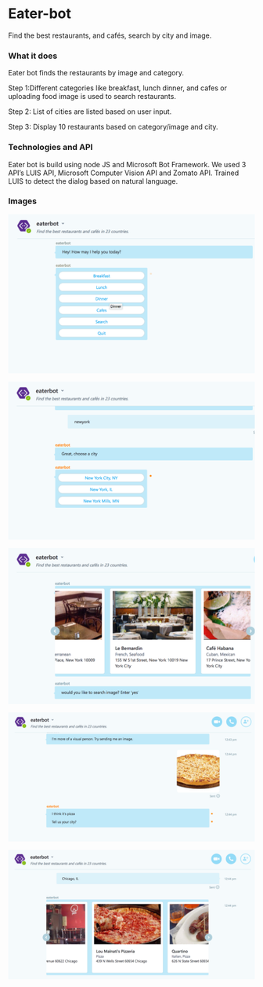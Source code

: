 # Eater-bot

Find the best restaurants, and cafés, search by city and image.

### What it does

Eater bot finds the restaurants by image and category.

Step 1:Different categories like breakfast, lunch dinner, and cafes or uploading food image is used to search restaurants.

Step 2: List of cities are listed based on user input.

Step 3: Display 10 restaurants based on category/image and city.

### Technologies and API

Eater bot is build using node JS and Microsoft Bot Framework.
We used 3 API’s LUIS API, Microsoft Computer Vision API and Zomato API.
Trained LUIS to detect the dialog based on natural language.

### Images


![Welcome Menu Outcome](images/image-welcomeMenu-skype.png)

![Cities Outcome](images/image-cities-skype.png)

![Restaurants Outcome](images/image-restaurants-skype.png)

![Search by image Outcome](images/image-searchByImage-skype.png)

![Image result Outcome](images/image-searchedResult-skype.png)

